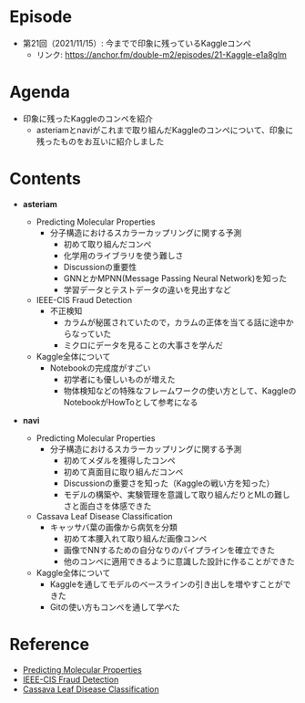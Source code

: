 # Episode

- 第21回（2021/11/15）: 今までで印象に残っているKaggleコンペ
  - リンク: https://anchor.fm/double-m2/episodes/21-Kaggle-e1a8glm

# Agenda

- 印象に残ったKaggleのコンペを紹介
  - asteriamとnaviがこれまで取り組んだKaggleのコンペについて、印象に残ったものをお互いに紹介しました

# Contents

- **asteriam**
  - Predicting Molecular Properties
    - 分子構造におけるスカラーカップリングに関する予測
      - 初めて取り組んだコンペ
      - 化学用のライブラリを使う難しさ
      - Discussionの重要性
      - GNNとかMPNN(Message Passing Neural Network)を知った
      - 学習データとテストデータの違いを見出すなど
  - IEEE-CIS Fraud Detection
    - 不正検知
      - カラムが秘匿されていたので，カラムの正体を当てる話に途中からなっていた
      - ミクロにデータを見ることの大事さを学んだ
  - Kaggle全体について
    - Notebookの完成度がすごい
      - 初学者にも優しいものが増えた
      - 物体検知などの特殊なフレームワークの使い方として、KaggleのNotebookがHowToとして参考になる

- **navi**
  - Predicting Molecular Properties
    - 分子構造におけるスカラーカップリングに関する予測
      - 初めてメダルを獲得したコンペ
      - 初めて真面目に取り組んだコンペ
      - Discussionの重要さを知った（Kaggleの戦い方を知った）
      - モデルの構築や、実験管理を意識して取り組んだりとMLの難しさと面白さを体感できた
  - Cassava Leaf Disease Classification
    - キャッサバ葉の画像から病気を分類
      - 初めて本腰入れて取り組んだ画像コンペ
      - 画像でNNするための自分なりのパイプラインを確立できた
      - 他のコンペに適用できるように意識した設計に作ることができた
  - Kaggle全体について
    - Kaggleを通してモデルのベースラインの引き出しを増やすことができた
    - Gitの使い方もコンペを通して学べた

# Reference

- [Predicting Molecular Properties](https://www.kaggle.com/c/champs-scalar-coupling)
- [IEEE-CIS Fraud Detection](https://www.kaggle.com/c/ieee-fraud-detection)
- [Cassava Leaf Disease Classification](https://www.kaggle.com/c/cassava-leaf-disease-classification)
